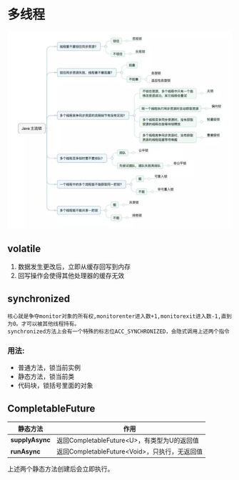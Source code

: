 


# 多线程

![An image](/lock-mind.jpg)

## volatile
1. 数据发生更改后，立即从缓存回写到内存  
2. 回写操作会使得其他处理器的缓存无效

## synchronized
    核心就是争夺monitor对象的所有权,monitorenter进入数+1,monitorexit进入数-1,直到为0。才可以被其他线程持有。  
    synchronized方法上会有一个特殊的标志位ACC_SYNCHRONIZED，会隐式调用上述两个指令
### 用法:
* 普通方法，锁当前实例
* 静态方法，锁当前类
* 代码块，锁括号里面的对象  

## CompletableFuture

| 静态方法 | 作用 |
| ---- | ---- |
| **supplyAsync** | 返回CompletableFuture&lt;U&gt;，有类型为U的返回值 |
| **runAsync** | 返回CompletableFuture&lt;Void&gt;，只执行，无返回值 |

上述两个静态方法创建后会立即执行。  

